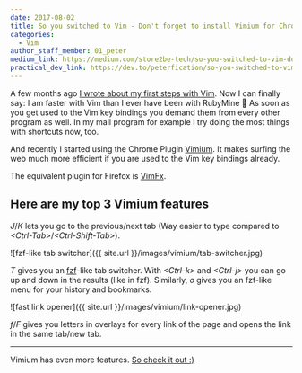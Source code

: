 ```yaml
---
date: 2017-08-02
title: So you switched to Vim - Don't forget to install Vimium for Chrome!
categories:
  - Vim
author_staff_member: 01_peter
medium_link: https://medium.com/store2be-tech/so-you-switched-to-vim-dont-forget-to-install-vimium-for-chrome-c0dcb136562d
practical_dev_link: https://dev.to/peterfication/so-you-switched-to-vim---dont-forget-to-install-vimium-for-chrome
---
```


A few months ago [I wrote about my first steps with Vim](/vim/2017/04/18/finally-switching-to-vim/). Now I can finally say: I am faster with Vim than I ever have been with RubyMine 🎉 As soon as you get used to the Vim key bindings you demand them from every other program as well. In my mail program for example I try doing the most things with shortcuts now, too.

And recently I started using the Chrome Plugin [Vimium](https://chrome.google.com/webstore/detail/vimium/dbepggeogbaibhgnhhndojpepiihcmeb). It makes surfing the web much more efficient if you are used to the Vim key bindings already.

The equivalent plugin for Firefox is [VimFx](https://addons.mozilla.org/en-US/firefox/addon/vimfx/).

## Here are my top 3 Vimium features

_J_/_K_ lets you go to the previous/next tab (Way easier to type compared to _&lt;Ctrl-Tab&gt;_/_&lt;Ctrl-Shift-Tab&gt;_).

![fzf-like tab switcher]({{ site.url }}/images/vimium/tab-switcher.jpg)

_T_ gives you an [fzf](https://github.com/junegunn/fzf)-like tab switcher. With _&lt;Ctrl-k&gt;_ and _&lt;Ctrl-j&gt;_ you can go up and down in the results (like in fzf). Similarly, _o_ gives you an fzf-like menu for your history and bookmarks.

![fast link opener]({{ site.url }}/images/vimium/link-opener.jpg)

_f_/_F_ gives you letters in overlays for every link of the page and opens the link in the same tab/new tab.

---

Vimium has even more features. [So check it out :)](https://chrome.google.com/webstore/detail/vimium/dbepggeogbaibhgnhhndojpepiihcmeb)
